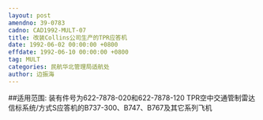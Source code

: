 ```yaml
---
layout: post
amendno: 39-0783
cadno: CAD1992-MULT-07
title: 改装Collins公司生产的TPR应答机
date: 1992-06-02 00:00:00 +0800
effdate: 1992-06-10 00:00:00 +0800
tag: MULT
categories: 民航华北管理局适航处
author: 边振海
---
```


##适用范围:
装有件号为622-7878-020和622-7878-120 TPR空中交通管制雷达信标系统/方式S应答机的B737-300、B747、B767及其它系列飞机

